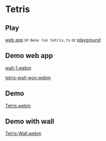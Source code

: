 # Tetris

## Play
[web app](https://levlio.vercel.app/tetris) or `deno run tetris.ts` or [playground](https://www.typescriptlang.org/play?#code/MYewdgzgLgBAogWwA5QJ4GECmAbbMC8MA5MQNwBQoksAygBYCGSmWuBxAGkRVdDAELYQwANas8hIgHlu5NMxjj28zCABm8ZGiUAfGCvUx6TFjjx6DGwcLFmKKmADEAljgAm7cQG0Aur-uoCsYKhN5+PgEKAAogzmCwhADeMAAeAFwwYACuCABGmABOpDCoGdl5hcUAvnKBmDAAsiAAbvWSDCR6RG6dxADuvUQQgymyDjRQDFBZEOxESNgMqHEA5oN94INC0LLkcVCFagzA9QDiDAj1ieQwMNBTMxkTDxAUt2qu2G4ZLu5vMMcoM5Wk9GMx-iACs4VnEMjF9sUAPSImDYTBqWC5EBQKAgBAwUAFMCFGCGEBZA4FGAFTDASZgFZomBqSEAunA+oQMGYG4wACOWUwgtBJn8vLc6IYWWwUCkUJhYDhsXiFBqtSCkwO7CizlEAB5zpcADTED7uQaAjmDSHQuJEAB8FEo4D4BQYYDceIAkgd8YQ9QAVI32gAUzl9EAyAd8AEoCPbeeHMAgIF4GlM6AA6NRCSEh9NQLNuj14kNxgBUMCTKczaIZhZjEXIzuo+hA4lmhBDXJMGWgUIZcfwCduPeYmYgC3DIaIAB0wEQY5mEEwQ9g4m17TAvJnd+viT5l6uTmxhwSzADZuIYzGnbxYCtMFAaM4AF5tGDd7kZMKx+O8kNkj6Zw3ELPtuS8AAGQ86xWQsTToTBoToKBwJMWtMHrOgYCqW9m3vKswAAQRpBh2BDBhSJ-MxfF8E0kGVVCYHheIhy3a5bgIoCQPgnD2EfZ830wCjSLw24aWmIkYAY-ZMxSGA9RgYDQOwgAyVTpMYzNUBge1CEgmB1M02T5L0mBINVfCXQfTDCimTBgkwTtPzHJyRWYOiCXJeIyhyfIChjdzMF8eMYA4rzWxpCBpQSbcm3eVk1yfKt2AslLFNALIVSrABqHK43C8SnJizMkBmOgQ2LT0EB9ZMvxMCAb3+GoisksBqWKmVLJbPhnAgfgZgwC8uxPbBqNwNjz1PfBCEc3Q9FGggZoEIRRHEO9rKrCBHBpD8QzNL4fk+NwTVcoKTWJPo5VtRVmMYybwucDQQwAQjiEjMAYfbjouzArvlOIbw6trmQYbAIEwJ1OM27iVIQpCVhQvjCAEl933q5gxOZRK0VgZxUuKfHFMQ5CoEJvKCt5BKqSS2AACsCZgBnFOUwtijpimwqp24Ir4GT4nYZJ0kyP7roVOSYBypmTVKEX-pu7TJZSlqeduJ7P35qBFcUyC4wkrIpKOcHIe5tXnoOtwvE17SfEMjSLatrTUD8a2UltmbCCyiUPmJNw9afA32qNiH-lV9Ww36wbxG+9xHdk52AH5Mzj+I5J8OMjNcrxnD8On3eWuazH9kHg5N1WVbVVrA-0ApBW6giaQQFo9oto73FO78jG5E0bQVJV9ge3kuKUni6Hh0nkZgVGhIxzA8N5FkadxlL9MJhSYBJxGydy-KudVxfP2XhnV6Z9fWbodnOcKnmCM1wWSgyXu4kVqXnBNYWn7ACWpYZlWw+e96pEY5fHovdO2zJjopy1s7GAL1lpe3RBuDwmcII5y8HnJas1uTXj3qrHmDtrbOygWndgiAUBDVwKHHmf8cK8hqGqAiDA3AeC7K3JwP07id0cr9eWfc7oD1CuFYe59x5b0ntPdGrksYH1pivcya9iYIxQuTXe18ZFH0ZszEeKlL6qNNlWZ6Wc0EYI9l3EwODr6q1voxe+stLpi2fjpV+78yiiwBl-eSP9aF4J5uHAhTtbZwM9h6RBvs4z+Pji7LSbt2CF0ofomhFdyAMM2k3Vo5F7gHCeJqTAPCHG3RYlAHhjkE5BUHkVNJwlMmYGzBw6pmZLStFOjkzMn955m0-G9bau1uwtItsU7kMAE4JzuC0xpuS5b5KBtfJhbhen2Vqe3UZCzxnNIWW0qh+tDZgxDnQ5sHSQyXUcnGep4z2BHO5P8epn9zluJuv8WZ8yDiLJAcs55qzJnuPacDauUBa4mxSZFbE9kMlcO7jANwzgaTsnABkAAtAARhgHoBFgUzEhHYkPTaFyTDsBIm6VAs8oIwUwnBOg0icbJXxifImnDRTQQwlhFRlNVY4o8jndgYp96UvpuwVyjKyUwDhTABF7NdInzpnCuFLK8Hh0hdCoE4BMFCtRXLRy2dDxlS5ESvOGqsaqxwBDNVqDDxZS5E9KAOq-A531d4u1Wz2rytpIq9qpjEVDONbi1xfRHKZhpK0AoEMyz11Sc3AAIiAPorqXI5OyfZSalSnkTKFn2Fpn85Iy1Tes9xithVItwjwUNrQAAy6JYpJrjQcBNzck0mhTW8mp6b5J5szQ21pOadIFp6rASpAAlCeXZqmVrnqFRN1S62pCzc8ptSsEWtuuR2nCeEG7AoOKWjEGTY1GBydW1ota22fxNAUVdVSxnsiaSqpq3bqQnv7WIwdW7nhVtHTW8dB73FHpPUmhp56JmouXdikAIAkDkQAPpDu3fGwROENqtmAGid0jhpTYF7ZG5yIYVgXEwBkQ0I6zxCJhhvJRsAqj8SfGjYSmHLgvL9v8dRVLGa0s3soneMqDlUZqQ7HOmZMABsJcAUKAnTFxOwNM-RHGaMTinCcMMJpUVUOhq2ZM5Di0bjxQUAlGGsM0Y1QKhstTcAhjIdoIuCmp7aYtqVcqIZlNoFU8SGM+jnBSqoUkwFfBZkADlMApGfIMrsHGcNYfKQYzpfUdqYEoxZjhEmPkSe9lKGUUy2Pmeo5kmYcxthQFkKrB1zV9m81gK5fi2mBRChqeajEwbEzPRelI3BtwJPpeckQDYC5NkByJPl3ksXf18subyR5En+l0uYCaeLkoYpTP+BJm5KNtMJam+4kNrYgSiHIoFmAuGQsEVAMgXGmAWEwEqRGqNWnLhY3Di9PbCwnyHZS-Bz6YAkO4FQ30CA5255UK8z5vzJhPtYxVg6muddklWVbEgAcUBcMbaw3CXUIgDRYZNEQC2DodsuhAGiWsIAVgznnCQKWw3jpHiQGuNTZ4AAGOgAAkiR9w1LpsqGci4qg6HnJTpc-rChBqXEzuILObxg+vQq8izRU0DhWCaPovkKgFAQrL-yk1Kd0+aH6zAzApghj6DGKoHP1ea8teSic64ZOQRNIigDrYLYAHUUgAAlyLn0V4UURKEXcBVCgqozWgKHYGl6PN3UArd8AgAKSiDkUg0AySBbDmQ-KFEmt7kTp1Y+p4lCH2ACq7eO67M7+Pcug8e6T86kMKftG8WY8HwtrYGfFpSEirssEwIF6V1751OekpYTk5njekIjWSA4EP+ctwuA174IhSisUSAcBgPOIfHB58wDH9e1yzkdy7i8HOmAAAmE0ABmQ8K4ydh6yBHmgUeYwmjrw3kMAAWK-ffA0TMnwUKATZr10GxCITAqBnLhSIA6AyEqXXSKV5G6CIGAObjvRQiNHAIGAyGPRyVALgNuCGEgJvRyRgLALQNGDKCAyQGF121IgOF7WdRhzz1Hg9yL1b1d35EFEFHQG8iYnKH8mlzBmwFKRgCxCxyewx2t2OmUHbDMA+1twd210DyI1JivQOT6A4PCUgQLCzBzCAwKAkJUhgBRB30bDTAzGzFzDUKr00N30bHYGsDWjsCxVbEWyS3cXvmFiUP0NUPUMLGMO0KFRFVbSMLzRgysL4DK0FDI2JDdAOEcg+zX1JxDFxA7EfwCJYGYKxgIk2woIawgXbm5jiNQJ5mawyHmEWGWAZCICyNuHGQyDiOJWKNJHcQyBsNlA-W5lqPyToQeWYW8180cgB3+GBw4xWz5mPS0CaHSS7BC2XkqQyEGPqD0AQR9kO3+D6DoGcCZFekqWRT0Bei-ygB-z-y8EqXTlSJWMIEhzxBQBDAACIogopZh3QdJDBACijiAegUcBgUdhgUdRg2xjsGAf8ARjtm5MxTi4wGBZgJj8sq4pJKleis8spyJ+C+AON2BgASDMAyC6RcMQwEVzcRVMSd9MS-lBRvlId9g0SOMsZ5jFj6hXovBWtNgUcssiBDw4h4MsgJQPsmtNQZgxMrEi0PwjiBia1bUNitjUxdjOjuZCT4hiTgsqE1sRBRTbhK5eZeCcc8dKcABNckDeBgdJOnNkl4KoF6TnbqWuMAarIAA)

## Demo web app
[wall-1.webm](https://user-images.githubusercontent.com/729374/176908627-ac2580ea-cc3b-4b9e-a754-56543cb1c2b5.webm)

[tetris-wall-won.webm](https://user-images.githubusercontent.com/729374/176914071-f89c7288-31d4-42db-999a-9714cd950394.webm)

## Demo
[Tetris.webm](https://user-images.githubusercontent.com/729374/176908744-0348e6cc-39e2-453f-8063-c0e823dc528e.webm)

## Demo with wall
[Tetris-Wall.webm](https://user-images.githubusercontent.com/729374/176908701-dd6023c2-61cb-4d78-9972-4204ff899f05.webm)

